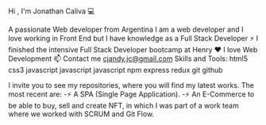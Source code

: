 Hi , I'm Jonathan Caliva 💻

 

A passionate Web developer from Argentina
I am a web developer and I love working in Front End but I have knowledge as a Full Stack Developer
⚡ I finished the intensive Full Stack Developer bootcamp at Henry
❤️ I love Web Development
📫 Contact me cjandy.jc@gmail.com
Skills and Tools:
html5 css3 javascript javascript javascript npm express redux git github

I invite you to see my repositories, where you will find my latest works.
The most recent are:
-⚡ A SPA (Single Page Application).
-⚡ An E-Commerce to be able to buy, sell and create NFT, in which I was part of a work team where we worked with SCRUM and Git Flow.
